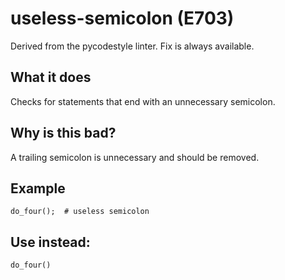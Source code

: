 # useless-semicolon (E703)
Derived from the pycodestyle linter.
Fix is always available.
## What it does
Checks for statements that end with an unnecessary semicolon.
## Why is this bad?
A trailing semicolon is unnecessary and should be removed.
## Example
```
do_four();  # useless semicolon
```
## Use instead:
```
do_four()
```